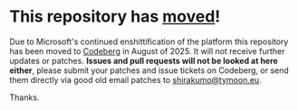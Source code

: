 # This repository has [moved](https://shinmera.com/projects/multilang-documentation)!
Due to Microsoft's continued enshittification of the platform this repository has been moved to [Codeberg](https://shinmera.com/projects/multilang-documentation) in August of 2025. It will not receive further updates or patches. **Issues and pull requests will not be looked at here either**, please submit your patches and issue tickets on Codeberg, or send them directly via good old email patches to [shirakumo@tymoon.eu](mailto:shirakumo@tymoon.eu).

Thanks.